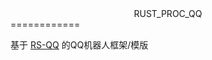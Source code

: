 <center>RUST_PROC_QQ</center>
============

基于 [RS-QQ](https://github.com/lz1998/rs-qq) 的QQ机器人框架/模版

